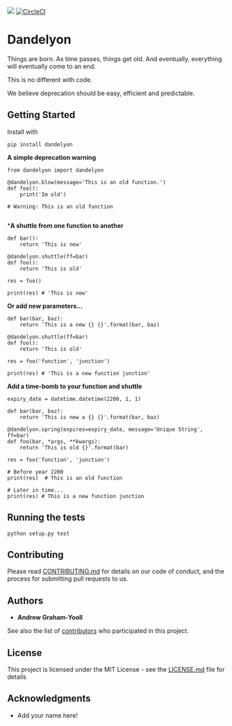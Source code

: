 <a href="https://codeclimate.com/github/andrewgy8/deprecator/maintainability"><img src="https://api.codeclimate.com/v1/badges/58843681d3cc1cf5e58c/maintainability" /></a>
[![CircleCI](https://circleci.com/gh/andrewgy8/deprecator.svg?style=svg)](https://circleci.com/gh/andrewgy8/deprecator)

# Dandelyon

Things are born. As time passes, things get old.  And eventually, everything will eventually come to an end.  

This is no different with code.

We believe deprecation should be easy, efficient and predictable.  

## Getting Started

Install with 

`pip install dandelyon`


**A simple deprecation warning** 

```
from dandelyon import dandelyon

@dandelyon.blow(message='This is an old function.')
def foo():
    print('Im old')
   
# Warning: This is an old function
    
```

***A shuttle from one function to another**

```
def bar():
    return 'This is new'

@dandelyon.shuttle(ff=bar)
def foo():
    return 'This is old'

res = foo()

print(res) # 'This is new'  
```

**Or add new parameters...**

```
def bar(bar, baz):
    return 'This is a new {} {}'.format(bar, baz)

@dandelyon.shuttle(ff=bar)
def foo():
    return 'This is old'

res = foo('function', 'junction')

print(res) # 'This is a new function junction'  
```

**Add a time-bomb to your function and shuttle**
```
expiry_date = datetime.datetime(2200, 1, 1)

def bar(bar, baz):
    return 'This is new a {} {}'.format(bar, baz)

@dandelyon.spring(expires=expiry_date, message='Unique String', ff=bar)
def foo(bar, *args, **kwargs):
    return 'This is old {}'.format(bar)

res = foo('function', 'junction')

# Before year 2200
print(res)  # This is an old function

# Later in time... 
print(res) # This is a new function junction

```

## Running the tests

`python setup.py test`

## Contributing

Please read [CONTRIBUTING.md](CONTRIBUTING.md) for details on our code of conduct, and the process for submitting pull requests to us.

## Authors

* **Andrew Graham-Yooll**

See also the list of [contributors](https://github.com/andrewgy8/dandelyon/contributors) who participated in this project.

## License

This project is licensed under the MIT License - see the [LICENSE.md](LICENSE.md) file for details

## Acknowledgments

* Add your name here!